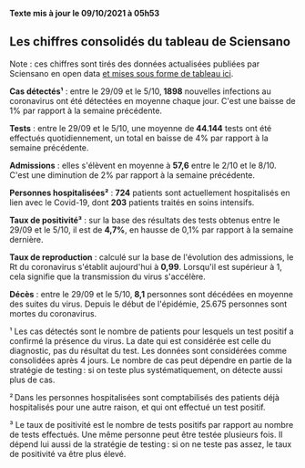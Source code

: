 <strong>Texte mis à jour le 09/10/2021 à 05h53</strong><h2>Les chiffres consolidés du tableau de Sciensano</h2><p>Note : ces chiffres sont tirés des données actualisées publiées par Sciensano en open data <a href='https://datastudio.google.com/embed/u/0/reporting/c14a5cfc-cab7-4812-848c-0369173148ab/page/ZwmOB_blank'>et mises sous forme de tableau ici</a>.<p><strong>Cas détectés¹</strong> : entre le 29/09 et le 5/10,<strong> 1898</strong> nouvelles infections au coronavirus ont été détectées en moyenne chaque jour. C'est une baisse de 1% par rapport à la semaine précédente.<p><strong>Tests</strong> : entre le 29/09 et le 5/10, une moyenne de<strong> 44.144</strong> tests ont été effectués quotidiennement, un total en baisse de 4% par rapport à la semaine précédente.<p><strong>Admissions</strong> : elles s'élèvent en moyenne à <strong> 57,6</strong> entre le 2/10 et le 8/10. C'est une diminution de 2% par rapport à la semaine précédente.<p><strong>Personnes hospitalisées²</strong> : <strong>724</strong> patients sont actuellement hospitalisés en lien avec le Covid-19, dont <strong>203</strong> patients traités en soins intensifs.<p><strong>Taux de positivité³</strong> : sur la base des résultats des tests obtenus entre le 29/09 et le 5/10, il est de <strong>4,7%</strong>, en hausse de 0,1% par rapport à la semaine dernière.<p><strong>Taux de reproduction</strong> : calculé sur la base de l'évolution des admissions, le Rt du coronavirus s'établit aujourd'hui à <strong>0,99</strong>. Lorsqu'il est supérieur à 1, cela signifie que la transmission du virus s'accélère.<p><strong>Décès</strong> : entre le 29/09 et le 5/10,<strong> 8,1</strong> personnes sont décédées en moyenne des suites du virus. Depuis le début de l'épidémie, 25.675 personnes sont mortes du coronavirus.<p>¹ Les cas détectés sont le nombre de patients pour lesquels un test positif a confirmé la présence du virus. La date qui est considérée est celle du diagnostic, pas du résultat du test. Les données sont considérées comme consolidées après 4 jours. Le nombre de cas peut dépendre en partie de la stratégie de testing : si on teste plus systématiquement, on détecte aussi plus de cas.<p>² Dans les personnes hospitalisées sont comptabilisés des patients déjà hospitalisés pour une autre raison, et qui ont effectué un test positif.<p>³ Le taux de positivité est le nombre de tests positifs par rapport au nombre de tests effectués. Une même personne peut être testée plusieurs fois. Il dépend lui aussi de la stratégie de testing : si on ne teste pas assez, le taux de positivité va être plus élevé.